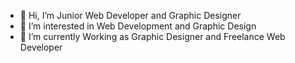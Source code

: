- 👋 Hi, I’m Junior Web Developer and Graphic Designer
- 👀 I’m interested in Web Development and Graphic Design
- 🌱 I’m currently Working as Graphic Designer and Freelance Web Developer

<!---
aliffikry1398/aliffikry1398 is a ✨ special ✨ repository because its `README.md` (this file) appears on your GitHub profile.
You can click the Preview link to take a look at your changes.
--->
